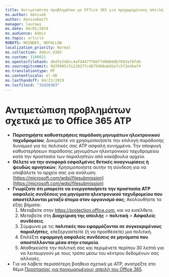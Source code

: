 ```yaml
---
title: Αντιμετώπιση προβλημάτων με Office 365 για προχωρημένους απειλή προστασίας (ATP)
ms.author: deniseb
author: denisebmsft
manager: laurawi
ms.date: 04/01/2019
ms.audience: Admin
ms.topic: article
ROBOTS: NOINDEX, NOFOLLOW
localization_priority: Normal
ms.collection: Admin_O365
ms.custom: 3100021
ms.openlocfilehash: dbdfe2ddcc4afd4477f66ffd060ddb7093af8fd6
ms.sourcegitcommit: 9d78905c512192ffc4675468abd2efc5f2e4baf4
ms.translationtype: MT
ms.contentlocale: el-GR
ms.lasthandoff: 04/23/2019
ms.locfileid: "32420303"
---
```

# <a name="troubleshoot-issues-with-office-365-atp"></a>Αντιμετώπιση προβλημάτων σχετικά με το Office 365 ATP

- **Παρατηρήστε καθυστερήσεις παράδοση μηνυμάτων ηλεκτρονικού ταχυδρομείου**; Δοκιμάστε να χρησιμοποιήσετε την επιλογή παράδοσης δυναμικό για τις πολιτικές σας ATP ασφαλή συνημμένα. Την αποφυγή καθυστερήσεων παράδοσης μηνυμάτων ηλεκτρονικού ταχυδρομείου κατά την προστασία των παραληπτών από κακόβουλα αρχεία.
- **Θέλετε να την αναφορά εσφαλμένες θετικές αναγνωρίσεις ή ψευδώς αρνητικών**; Χρησιμοποιήστε αυτήν τη σύνδεση για να υποβάλετε το αρχείο σας για ανάλυση:[https://microsoft.com/wdsi/filesubmission](https://microsoft.com/wdsi/filesubmission)
- **Γνωρίζατε ότι μπορείτε να ενεργοποιήσετε την προστασία ATP ασφαλείς συνδέσεις για μηνύματα ηλεκτρονικού ταχυδρομείου που αποστέλλονται μεταξύ άτομα στον οργανισμό σας**; Ακολουθήστε τα εξής βήματα:
    1. Μεταβείτε στην https://protection.office.com, και να εισέλθετε.
    2. Μεταβείτε στη **Διαχείριση της απειλής** > **πολιτική** > **Ασφαλείς συνδέσεις**.
    3. Σύμφωνα με τις **πολιτικές που εφαρμόζονται σε συγκεκριμένους παραλήπτες**, επεξεργαστείτε (ή να προσθέσετε) μια πολιτική.
    4. Επιλέξτε **εφαρμογή ασφαλείς συνδέσεις σε μηνύματα που αποστέλλονται μέσα στην εταιρεία**.
    5. Αποθηκεύστε την πολιτική σας και περιμένετε περίπου 30 λεπτά για να λειτουργούν με τους τρόπο μέσω του κέντρου δεδομένων σας αλλαγές.
- Για να λάβετε περισσότερη βοήθεια σχετικά με ATP, ανατρέξτε στο θέμα [Προστασίας για προχωρημένους απειλή του Office 365](https://docs.microsoft.com/office365/securitycompliance/office-365-atp).